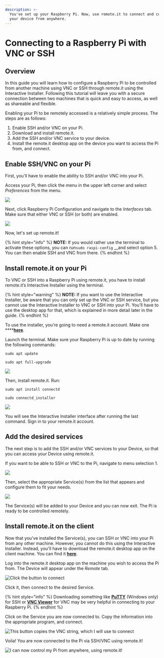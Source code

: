 ```yaml
---
description: >-
  You've set up your Raspberry Pi. Now, use remote.it to connect and control
  your device from anywhere.
---
```


# Connecting to a Raspberry Pi with VNC or SSH

## Overview

In this guide you will learn how to configure a Raspberry Pi to be controlled from another machine using VNC or SSH through remote.it using the Interactive Installer. Following this tutorial will leave you with a secure connection between two machines that is quick and easy to access, as well as shareable and flexible.

Enabling your Pi to be remotely accessed is a relatively simple process. The steps are as follows:

1. Enable SSH and/or VNC on your Pi.
2. Download and install remote.it.
3. Add the SSH and/or VNC service to your device.
4. Install the remote.it desktop app on the device you want to access the Pi from, and connect.

## Enable SSH/VNC on your Pi

First, you'll have to enable the ability to SSH and/or VNC into your Pi. 

Access your Pi, then click the menu in the upper left corner and select _Preferences_ from the menu. 

![](../../.gitbook/assets/1%20%281%29.png)

Next, click Raspberry Pi Configuration and navigate to the _Interfaces_ tab. Make sure that either VNC or SSH \(or both\) are enabled. 

![](../../.gitbook/assets/2%20%282%29.png)

Now, let's set up remote.it! 

{% hint style="info" %}
**NOTE:** If you would rather use the terminal to activate these options, you can run`sudo raspi-config` __and select option 5. You can then enable SSH and VNC from there.
{% endhint %}

## Install remote.it on your Pi

To VNC or SSH into a Raspberry Pi using remote.it, you have to install remote.it’s Interactive Installer using the terminal.

{% hint style="warning" %}
**NOTE:** If you want to use the Interactive Installer, be aware that you can only set up the VNC or SSH service, but you cannot use the Interactive Installer to VNC or SSH into your Pi. You’ll have to use the desktop app for that, which is explained in more detail later in the guide. 
{% endhint %}

To use the installer, you’re going to need a remote.it account. Make one ****[**here**](https://app.remote.it/auth/#/sign-up).

Launch the terminal. Make sure your Raspberry Pi is up to date by running the following commands:

`sudo apt update`

`sudo apt full-upgrade`

![](../../.gitbook/assets/3.PNG)

Then, install remote.it. Run:

`sudo apt install connectd`

`sudo connectd_installer`

![](../../.gitbook/assets/4.PNG)

You will see the Interactive Installer interface after running the last command. Sign in to your remote.it account.

## Add the desired services

The next step is to add the SSH and/or VNC services to your Device, so that you can access your Device using remote.it.

If you want to be able to SSH or VNC to the Pi, navigate to menu selection 1.

![](../../.gitbook/assets/5.PNG)

Then, select the appropriate Service\(s\) from the list that appears and configure them to fit your needs. 

![](../../.gitbook/assets/6.PNG)

The Service\(s\) will be added to your Device and you can now exit. The Pi is ready to be controlled remotely. 

## Install remote.it on the client

Now that you've installed the Service\(s\), you can SSH or VNC into your Pi from any other machine. However, you cannot do this using the Interactive Installer. Instead, you'll have to download the remote.it desktop app on the client machine. You can find it [**here**](https://github.com/remoteit/desktop/releases/latest).

Log into the remote.it desktop app on the machine you wish to access the Pi from. The Device will appear under the _Remote_ tab. 

![Click the button to connect](../../.gitbook/assets/screen-shot-2020-02-20-at-5.57.45-pm.png)

Click it, then connect to the desired Service. 

{% hint style="info" %}
Downloading something like [**PuTTY**](https://www.chiark.greenend.org.uk/~sgtatham/putty/) \(Windows only\) for SSH or [**VNC Viewer**](https://www.realvnc.com/en/connect/download/viewer/) for VNC may be very helpful in connecting to your Raspberry Pi.
{% endhint %}

Click on the Service you are now connected to. Copy the information into the appropriate program, and connect. 

![This button copies the VNC string, which I will use to connect](../../.gitbook/assets/screen-shot-2020-02-20-at-5.58.13-pm.png)

Voila! You are now connected to the Pi via SSH/VNC using remote.it!

![I can now control my Pi from anywhere, using remote.it!](../../.gitbook/assets/screen-shot-2020-02-20-at-5.58.59-pm%20%281%29.png)

